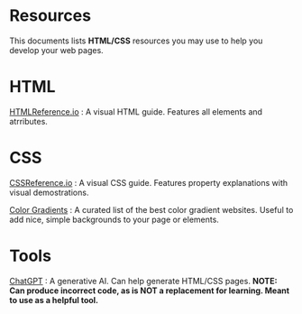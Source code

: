 # Resources

This documents lists **HTML/CSS** resources you may use to help you develop your web pages.

# HTML

[HTMLReference.io]()
: A visual HTML guide. Features all elements and atrributes.

# CSS

[CSSReference.io](https://cssreference.io)
: A visual CSS guide. Features property explanations with visual demostrations.

[Color Gradients](https://cssgradient.io/gradient-backgrounds/)
: A curated list of the best color gradient websites. Useful to add nice, simple backgrounds to your page or elements.

# Tools

[ChatGPT](https://chat.openai.com) : A generative AI. Can help generate HTML/CSS pages. **NOTE: Can produce incorrect code, as is NOT a replacement for learning. Meant to use as a helpful tool.**

